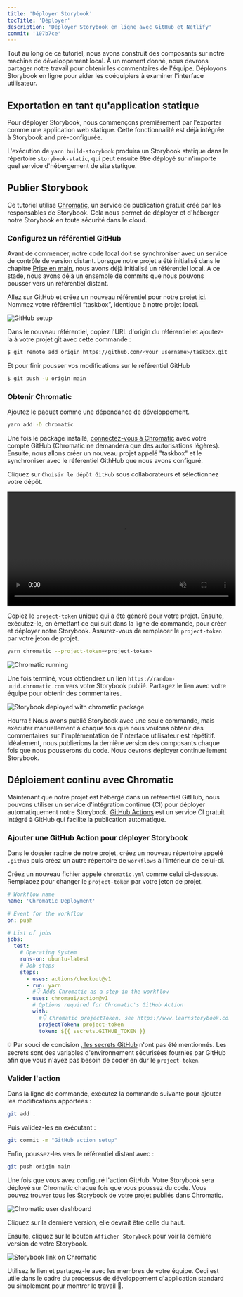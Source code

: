 ```yaml
---
title: 'Déployer Storybook'
tocTitle: 'Déployer'
description: 'Déployer Storybook en ligne avec GitHub et Netlify'
commit: '107b7ce'
---
```


Tout au long de ce tutoriel, nous avons construit des composants sur notre machine de développement local. À un moment donné, nous devrons partager notre travail pour obtenir les commentaires de l'équipe. Déployons Storybook en ligne pour aider les coéquipiers à examiner l'interface utilisateur.

## Exportation en tant qu'application statique

Pour déployer Storybook, nous commençons premièrement par l'exporter comme une application web statique. Cette fonctionnalité est déjà intégrée à Storybook and pré-configurée.

L'exécution de `yarn build-storybook` produira un Storybook statique dans le répertoire `storybook-static`, qui peut ensuite être déployé sur n'importe quel service d'hébergement de site statique.

## Publier Storybook

Ce tutoriel utilise <a href="https://www.chromatic.com/">Chromatic</a>, un service de publication gratuit créé par les responsables de Storybook. Cela nous permet de déployer et d'héberger notre Storybook en toute sécurité dans le cloud.

### Configurez un référentiel GitHub

Avant de commencer, notre code local doit se synchroniser avec un service de contrôle de version distant. Lorsque notre projet a été initialisé dans le chapitre [Prise en main](/vue/fr/get-started), nous avons déjà initialisé un référentiel local. À ce stade, nous avons déjà un ensemble de commits que nous pouvons pousser vers un référentiel distant.

Allez sur GitHub et créez un nouveau référentiel pour notre projet [ici](https://github.com/new). Nommez votre référentiel “taskbox”, identique à notre projet local.

![GitHub setup](/intro-to-storybook/github-create-taskbox.png)

Dans le nouveau référentiel, copiez l'URL d'origin du référentiel et ajoutez-la à votre projet git avec cette commande :

```bash
$ git remote add origin https://github.com/<your username>/taskbox.git
```

Et pour finir pousser vos modifications sur le référentiel GitHub

```bash
$ git push -u origin main
```

### Obtenir Chromatic

Ajoutez le paquet comme une dépendance de développement.

```bash
yarn add -D chromatic
```

Une fois le package installé, [connectez-vous à Chromatic](https://www.chromatic.com/start) avec votre compte GitHub (Chromatic ne demandera que des autorisations légères). Ensuite, nous allons créer un nouveau projet appelé "taskbox" et le synchroniser avec le référentiel GithHub que nous avons configuré.

Cliquez sur `Choisir le dépôt GitHub` sous collaborateurs et sélectionnez votre dépôt.

<video autoPlay muted playsInline loop style="width:520px; margin: 0 auto;">
  <source
    src="/intro-to-storybook/chromatic-setup-learnstorybook.mp4"
    type="video/mp4"
  />
</video>

Copiez le `project-token` unique qui a été généré pour votre projet. Ensuite, exécutez-le, en émettant ce qui suit dans la ligne de commande, pour créer et déployer notre Storybook. Assurez-vous de remplacer le `project-token` par votre jeton de projet.

```bash
yarn chromatic --project-token=<project-token>
```

![Chromatic running](/intro-to-storybook/chromatic-manual-storybook-console-log.png)

Une fois terminé, vous obtiendrez un lien `https://random-uuid.chromatic.com` vers votre Storybook publié. Partagez le lien avec votre équipe pour obtenir des commentaires.

![Storybook deployed with chromatic package](/intro-to-storybook/chromatic-manual-storybook-deploy-6-0.png)

Hourra ! Nous avons publié Storybook avec une seule commande, mais exécuter manuellement à chaque fois que nous voulons obtenir des commentaires sur l'implémentation de l'interface utilisateur est répétitif. Idéalement, nous publierions la dernière version des composants chaque fois que nous pousserons du code. Nous devrons déployer continuellement Storybook.

## Déploiement continu avec Chromatic

Maintenant que notre projet est hébergé dans un référentiel GitHub, nous pouvons utiliser un service d'intégration continue (CI) pour déployer automatiquement notre Storybook. [GitHub Actions](https://github.com/features/actions) est un service CI gratuit intégré à GitHub qui facilite la publication automatique.

### Ajouter une GitHub Action pour déployer Storybook

Dans le dossier racine de notre projet, créez un nouveau répertoire appelé `.github` puis créez un autre répertoire de `workflows` à l'intérieur de celui-ci.

Créez un nouveau fichier appelé `chromatic.yml` comme celui ci-dessous. Remplacez pour changer le `project-token` par votre jeton de projet.

```yaml:title=.github/workflows/chromatic.yml
# Workflow name
name: 'Chromatic Deployment'

# Event for the workflow
on: push

# List of jobs
jobs:
  test:
    # Operating System
    runs-on: ubuntu-latest
    # Job steps
    steps:
      - uses: actions/checkout@v1
      - run: yarn
        #👇 Adds Chromatic as a step in the workflow
      - uses: chromaui/action@v1
        # Options required for Chromatic's GitHub Action
        with:
          #👇 Chromatic projectToken, see https://www.learnstorybook.com/intro-to-storybook/vue/en/deploy/ to obtain it
          projectToken: project-token
          token: ${{ secrets.GITHUB_TOKEN }}
```

<div class="aside">
<p>💡 Par souci de concision <a href="https://help.github.com/en/actions/configuring-and-managing-workflows/creating-and-storing-encrypted-secrets">, les secrets GitHub</a> n'ont pas été mentionnés. Les secrets sont des variables d'environnement sécurisées fournies par GitHub afin que vous n'ayez pas besoin de coder en dur le <code>project-token</code>.</p></div>

### Valider l'action

Dans la ligne de commande, exécutez la commande suivante pour ajouter les modifications apportées :

```bash
git add .
```

Puis validez-les en exécutant :

```bash
git commit -m "GitHub action setup"
```

Enfin, poussez-les vers le référentiel distant avec :

```bash
git push origin main
```

Une fois que vous avez configuré l'action GitHub. Votre Storybook sera déployé sur Chromatic chaque fois que vous poussez du code. Vous pouvez trouver tous les Storybook de votre projet publiés dans Chromatic.

![Chromatic user dashboard](/intro-to-storybook/chromatic-user-dashboard.png)

Cliquez sur la dernière version, elle devrait être celle du haut.

Ensuite, cliquez sur le bouton `Afficher Storybook` pour voir la dernière version de votre Storybook.

![Storybook link on Chromatic](/intro-to-storybook/chromatic-build-storybook-link.png)

Utilisez le lien et partagez-le avec les membres de votre équipe. Ceci est utile dans le cadre du processus de développement d'application standard ou simplement pour montrer le travail 💅.
